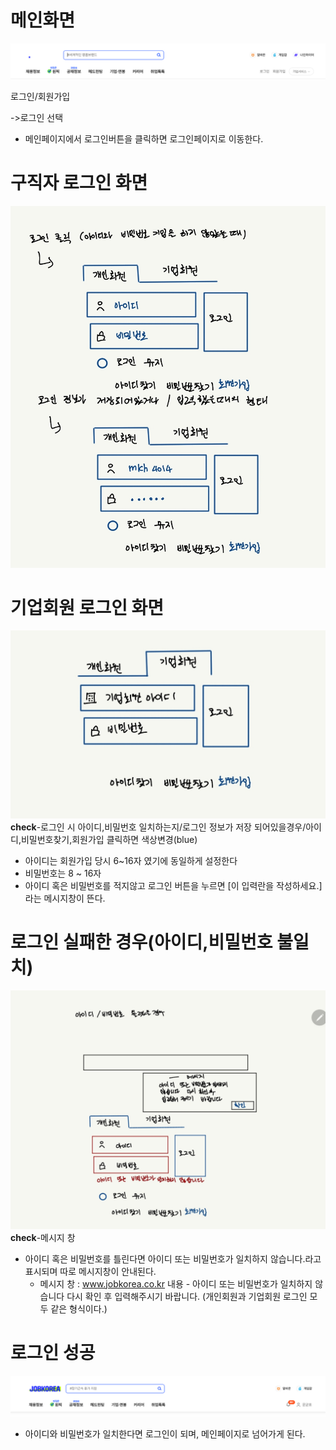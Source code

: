 # 메인화면
![메인화면](https://github.com/yyujjin/jjob-korea/blob/main/%ED%99%94%EB%A9%B4%EC%84%A4%EA%B3%84/images/login_main.jpg)

로그인/회원가입

->로그인 선택
+ 메인페이지에서 로그인버튼을 클릭하면 로그인페이지로 이동한다.

# 구직자 로그인 화면
![구직자 로그인 화면](https://github.com/yyujjin/jjob-korea/blob/main/%ED%99%94%EB%A9%B4%EC%84%A4%EA%B3%84/images/login_guzig.jpg)


# 기업회원 로그인 화면
![기업회원 로그인 화면](https://github.com/yyujjin/jjob-korea/blob/main/%ED%99%94%EB%A9%B4%EC%84%A4%EA%B3%84/images/login_giup.jpg)
**check**-로그인 시 아이디,비밀번호 일치하는지/로그인 정보가 저장 되어있을경우/아이디,비밀번호찾기,회원가입 클릭하면 색상변경(blue)


+ 아이디는 회원가입 당시 6~16자 였기에 동일하게 설정한다
+ 비밀번호는 8 ~ 16자 
+ 아이디 혹은 비밀번호를 적지않고 로그인 버튼을 누르면 [이 입력란을 작성하세요.]라는 메시지창이 뜬다.


# 로그인 실패한 경우(아이디,비밀번호 불일치)
![로그인 실패 화면](https://github.com/yyujjin/jjob-korea/blob/main/%ED%99%94%EB%A9%B4%EC%84%A4%EA%B3%84/images/faillogin.jpg)
**check**-메시지 창
+ 아이디 혹은 비밀번호를 틀린다면 아이디 또는 비밀번호가 일치하지 않습니다.라고 표시되며 따로 메시지창이 안내된다.
  +  메시지 창 : www.jobkorea.co.kr 내용 - 아이디 또는 비밀번호가 일치하지 않습니다
                다시 확인 후 입력해주시기 바랍니다.
(개인회원과 기업회원 로그인 모두 같은 형식이다.)

# 로그인 성공
![로그인 후 메인화면](https://github.com/yyujjin/jjob-korea/blob/main/%ED%99%94%EB%A9%B4%EC%84%A4%EA%B3%84/images/loginaftermain.jpg)
+ 아이디와 비밀번호가 일치한다면 로그인이 되며, 메인페이지로 넘어가게 된다.
